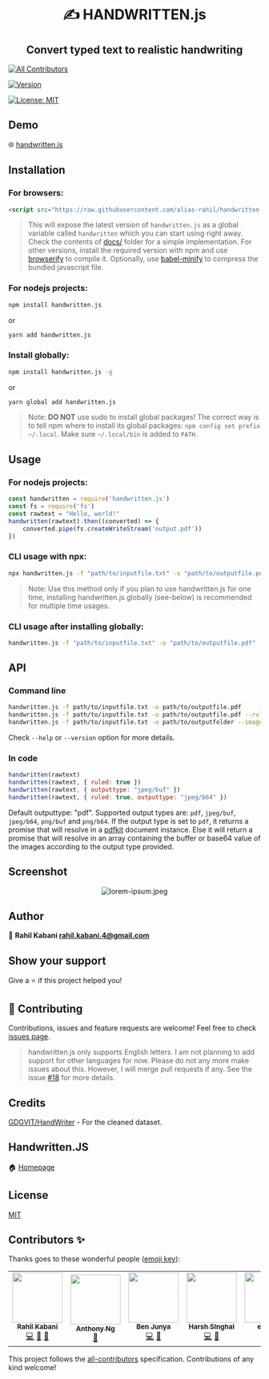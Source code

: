 <h1 align="center">✍️ HANDWRITTEN.js</h1>
<h2 align="center">Convert typed text to realistic handwriting</h2>

<!-- ALL-CONTRIBUTORS-BADGE:START - Do not remove or modify this section -->
[![All Contributors](https://img.shields.io/badge/all_contributors-6-orange.svg?style=flat-square)](#contributors-)
<!-- ALL-CONTRIBUTORS-BADGE:END -->

[![Version](https://img.shields.io/npm/v/handwritten.js.svg)](https://www.npmjs.com/package/handwritten.js)

[![License: MIT](https://img.shields.io/badge/License-MIT-yellow.svg)](https://github.com/alias-rahil/handwritten.js/blob/master/LICENSE)

## Demo

🌐 [handwritten.js](https://alias-rahil.github.io/handwritten.js/)

## Installation

### For browsers:

```html
<script src="https://raw.githubusercontent.com/alias-rahil/handwritten.js/master/docs/handwritten.js"></script>
```

> This will expose the latest version of `handwritten.js` as a global variable called `handwritten` which you can start using right away. Check the contents of [docs/](https://github.com/alias-rahil/handwritten.js/blob/master/docs/) folder for a simple implementation. For other versions, install the required version with npm and use [browserify](https://www.npmjs.com/package/browserify) to compile it. Optionally, use [babel-minify](https://www.npmjs.com/package/babel-minify) to compress the bundled javascript file.

### For nodejs projects:

```bash
npm install handwritten.js
```

or

```bash
yarn add handwritten.js
```

### Install globally:

```bash
npm install handwritten.js -g
```

or

```bash
yarn global add handwritten.js
```

> Note: **DO NOT** use sudo to install global packages! The correct way is to tell npm where to install its global packages: `npm config set prefix ~/.local`. Make sure `~/.local/bin` is added to `PATH`.

## Usage

### For nodejs projects:

```javascript
const handwritten = require('handwritten.js')
const fs = require('fs')
const rawtext = "Hello, world!"
handwritten(rawtext).then((converted) => {
    converted.pipe(fs.createWriteStream('output.pdf'))
})
```

### CLI usage with npx:

```bash
npx handwritten.js -f "path/to/inputfile.txt" -o "path/to/outputfile.pdf"
```

> Note: Use this method only if you plan to use handwritten.js for one time, installing handwritten.js globally (see-below) is recommended for multiple time usages.

### CLI usage after installing globally:

```bash
handwritten.js -f "path/to/inputfile.txt" -o "path/to/outputfile.pdf"
```

## API

### Command line

```bash
handwritten.js -f path/to/inputfile.txt -o path/to/outputfile.pdf
handwritten.js -f path/to/inputfile.txt -o path/to/outputfile.pdf --ruled
handwritten.js -f path/to/inputfile.txt -o path/to/outputfolder --images png
```

Check `--help` or `--version` option for more details.

### In code

```javascript
handwritten(rawtext)
handwritten(rawtext, { ruled: true })
handwritten(rawtext, { outputtype: "jpeg/buf" })
handwritten(rawtext, { ruled: true, outputtype: "jpeg/b64" })
```

Default outputtype: "pdf". Supported output types are: `pdf`, `jpeg/buf`, `jpeg/b64`, `png/buf` and `png/b64`. If the output type is set to `pdf`, it returns a promise that will resolve in a [pdfkit](https://github.com/foliojs/pdfkit#readme) document instance. Else it will return a promise that will resolve in an array containing the buffer or base64 value of the images according to the output type provided.

## Screenshot

<p align="center">
  <img align="center" src="https://raw.githubusercontent.com/alias-rahil/handwritten.js/master/screenshots/lorem-ipsum.jpeg" alt="lorem-ipsum.jpeg">
</p>

## Author

👤 **Rahil Kabani <rahil.kabani.4@gmail.com>**

## Show your support

Give a ⭐️ if this project helped you!

## 🤝 Contributing

Contributions, issues and feature requests are welcome! Feel free to check [issues page](https://github.com/alias-rahil/handwritten.js/issues).

> handwritten.js only supports English letters. I am not planning to add support for other languages for now. Please do not any more make issues about this. However, I will merge pull requests if any. See the issue [#18](https://github.com/alias-rahil/handwritten.js/issues/18) for more details.

## Credits

[GDGVIT/HandWriter](https://github.com/GDGVIT/HandWriter) - For the cleaned dataset.

## Handwritten.JS

🏠 [Homepage](https://github.com/alias-rahil/handwritten.js#readme)

## License

[MIT](https://github.com/alias-rahil/handwritten.js/blob/master/LICENSE)

## Contributors ✨

Thanks goes to these wonderful people ([emoji key](https://allcontributors.org/docs/en/emoji-key)):

<!-- ALL-CONTRIBUTORS-LIST:START - Do not remove or modify this section -->
<!-- prettier-ignore-start -->
<!-- markdownlint-disable -->
<table>
  <tr>
    <td align="center"><a href="https://alias-rahil.github.io/"><img src="https://avatars2.githubusercontent.com/u/59060219?v=4?s=100" width="100px;" alt=""/><br /><sub><b>Rahil Kabani</b></sub></a><br /><a href="https://github.com/alias-rahil/handwritten.js/commits?author=alias-rahil" title="Code">💻</a> <a href="https://github.com/alias-rahil/handwritten.js/commits?author=alias-rahil" title="Documentation">📖</a> <a href="#maintenance-alias-rahil" title="Maintenance">🚧</a></td>
    <td align="center"><a href="http://anthonyng.me"><img src="https://avatars1.githubusercontent.com/u/14035529?v=4?s=100" width="100px;" alt=""/><br /><sub><b>Anthony Ng</b></sub></a><br /><a href="https://github.com/alias-rahil/handwritten.js/commits?author=newyork-anthonyng" title="Documentation">📖</a></td>
    <td align="center"><a href="http://modernjsbyexample.net"><img src="https://avatars0.githubusercontent.com/u/7918387?v=4?s=100" width="100px;" alt=""/><br /><sub><b>Ben Junya</b></sub></a><br /><a href="https://github.com/alias-rahil/handwritten.js/commits?author=MrBenJ" title="Code">💻</a> <a href="https://github.com/alias-rahil/handwritten.js/commits?author=MrBenJ" title="Documentation">📖</a></td>
    <td align="center"><a href="https://github.com/hsrambo07"><img src="https://avatars0.githubusercontent.com/u/60664245?v=4?s=100" width="100px;" alt=""/><br /><sub><b>Harsh SInghal</b></sub></a><br /><a href="https://github.com/alias-rahil/handwritten.js/commits?author=hsrambo07" title="Code">💻</a> <a href="#maintenance-hsrambo07" title="Maintenance">🚧</a></td>
    <td align="center"><a href="https://github.com/etnnth"><img src="https://avatars3.githubusercontent.com/u/46907310?v=4?s=100" width="100px;" alt=""/><br /><sub><b>etienne</b></sub></a><br /><a href="https://github.com/alias-rahil/handwritten.js/commits?author=etnnth" title="Code">💻</a></td>
    <td align="center"><a href="https://github.com/ashikka"><img src="https://avatars.githubusercontent.com/u/58368421?v=4?s=100" width="100px;" alt=""/><br /><sub><b>Ashikka Gupta</b></sub></a><br /><a href="https://github.com/alias-rahil/handwritten.js/commits?author=ashikka" title="Code">💻</a> <a href="#maintenance-ashikka" title="Maintenance">🚧</a></td>
  </tr>
</table>

<!-- markdownlint-restore -->
<!-- prettier-ignore-end -->

<!-- ALL-CONTRIBUTORS-LIST:END -->

This project follows the [all-contributors](https://github.com/all-contributors/all-contributors) specification. Contributions of any kind welcome!
